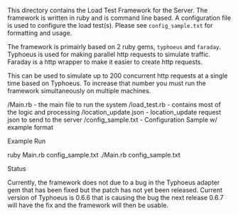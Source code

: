 This directory contains the Load Test Framework for the Server.
The framework is written in ruby and is command line based.
A configuration file is used to configure the load test(s). Please see
`config_sample.txt` for formatting and usage.

The framework is primairly based on 2 ruby gems, `typhoeus` and
`faraday`. Typhoeus is used for making parallel http requests
to simulate traffic. Faraday is a http wrapper to make it
easier to create http requests.

This can be used to simulate up to 200 concurrent http requests at a single time
based on Typhoeus. To increase that number you must run the framework
simultaneously on multiple machines.

/Main.rb - the main file to run the system
/load_test.rb - contains most of the logic and processing
/location_update.json - location_update request json to send to the server
/config_sample.txt - Configuration Sample w/ example format


Example Run

ruby Main.rb config_sample.txt
./Main.rb config_sample.txt

Status

Currently, the framework does not due to a bug in the Typhoeus adapter gem
that has been fixed but the patch has not yet been released. Current version
of Typhoeus is 0.6.6 that is causing the bug the next release 0.6.7 will have
the fix and the framework will then be usable.

